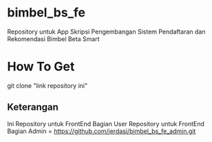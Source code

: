 # bimbel_bs_fe
Repository untuk App Skripsi Pengembangan Sistem Pendaftaran dan Rekomendasi Bimbel Beta Smart

# How To Get
git clone "link repository ini"

## Keterangan
Ini Repository untuk FrontEnd Bagian User
Repository untuk FrontEnd Bagian Admin = https://github.com/jerdasi/bimbel_bs_fe_admin.git
